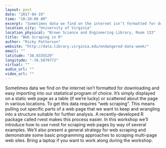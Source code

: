 ```yaml
---
layout: post
date: "2017-04-19"
time: "10:30:00 AM"
excerpt: "Sometimes data we find on the internet isn’t formatted for downloading and easy importing into our statistical program of choice. It’s ..."
location_city: "University of Virginia"
location_physical: "Brown Science and Engineering Library, Room 133"
title: "Web Scraping in R"
author: "Ricky Patterson"
website: "http://data.library.virginia.edu/endangered-data-week/"
email: ""
latitude: "38.0335529"
longitude: "-78.5079772"
virtual: ""
audio_url: ""
video_url: ""
---
```


Sometimes data we find on the internet isn’t formatted for downloading and easy importing into our statistical program of choice. It’s simply displayed on a static web page as a table (if we’re lucky) or scattered about the page in various locations. To get this data requires “web scraping”. This means pulling out specific parts of a web page that we want to keep and wrangling into a structure suitable for further analysis. A recently-developed R package called rvest makes this process easier. In this workshop we’ll introduce how to use rvest for scraping web pages by way of several examples. We’ll also present a general strategy for web scraping and demonstrate some basic programming approaches to scraping multi-page web sites. Bring a laptop if you want to work along during the workshop.
